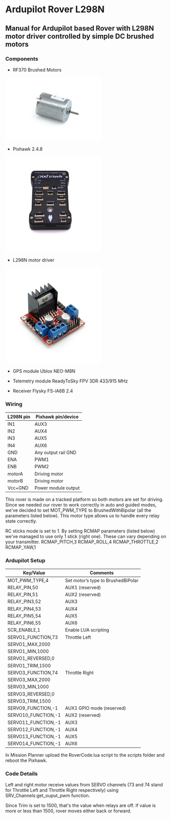 # Ardupilot Rover L298N

## Manual for Ardupilot based Rover with L298N motor driver controlled by simple DC brushed motors

### Components

* RF370 Brushed Motors

<img src="https://github.com/varyashep/ArdupilotRover/blob/main/motor.jpg" width="300" height="200">

* Pixhawk 2.4.8

<img src="https://github.com/varyashep/ArdupilotRover/blob/main/pixhawk.jpg" width="300" height="300">

* L298N motor driver

<img src="https://github.com/varyashep/ArdupilotRover/blob/main/driver.png" width="300" height="300">

* GPS module Ublox NEO-M8N

* Telemetry module ReadyToSky FPV 3DR 433/915 MHz 

* Receiver Flysky FS-iA6B 2.4 



### Wiring 

| L298N pin  |  Pixhawk pin/device   |
|------------|-----------------------|
|     IN1    |  AUX3                 |
|     IN2    |  AUX4                 |
|     IN3    |  AUX5                 |
|     IN4    |  AUX6                 |
|     GND    |  Any output rail GND  |
|     ENA    |  PWM1                 |
|     ENB    |  PWM2                 |
|   motorA   |  Driving motor        |
|   motorB   |  Driving motor        |
|   Vcc+GND  |  Power module output  |

This rover is made on a tracked platform so both motors are set for driving. Since we needed our rover to work correctly in auto and guided modes, we've decided to set MOT_PWM_TYPE to BrushedWithBipolar (all the parameters listed below).
This motor type allows us to handle every relay state correctly. 

RC sticks mode is set to 1. By setting RCMAP parameters (listed below) we've managed to use only 1 stick (right one). These can vary depending on your transmitter.
RCMAP_PITCH,3
RCMAP_ROLL,4
RCMAP_THROTTLE,2
RCMAP_YAW,1

### Ardupilot Setup

|     Key/Value    |     Comments    |
|---|---|
| MOT_PWM_TYPE,4 | Set motor’s type to BrushedBiPolar |
| RELAY_PIN,50 | AUX1 (reserved) |
| RELAY_PIN,51 | AUX2 (reserved) |
| RELAY_PIN3,52 | AUX3 |
| RELAY_PIN4,53 | AUX4 |
| RELAY_PIN5,54 | AUX5 |
| RELAY_PIN6,55 | AUX6 |
| SCR_ENABLE,1 | Enable LUA scripting |
| SERVO1_FUNCTION,73 | Throttle Left |
| SERVO1_MAX,2000 |  |
| SERVO1_MIN,1000 |  |
| SERVO1_REVERSED,0 |  |
| SERVO1_TRIM,1500 |  |
| SERVO3_FUNCTION,74 | Throttle Right |
| SERVO3_MAX,2000 |  |
| SERVO3_MIN,1000 |  |
| SERVO3_REVERSED,0 |  |
| SERVO3_TRIM,1500 | |
| SERVO9_FUNCTION,-1 | AUX1 GPIO mode (reserved) |
| SERVO10_FUNCTION,-1 | AUX2 (reserved) |
| SERVO11_FUNCTION,-1 | AUX3 |
| SERVO12_FUNCTION,-1 | AUX4 |
| SERVO13_FUNCTION,-1 | AUX5 |
| SERVO14_FUNCTION,-1 | AUX6 |

In Mission Planner upload the RoverCode.lua script to the scripts folder and reboot the Pixhawk. 

### Code Details

Left and right motor receive values from SERVO channels (73 and 74 stand for Throttle Left and Throttle Right respectively) using SRV_Channels:get_ouput_pwm function. 

Since Trim is set to 1500, that's the value when relays are off. If value is more or less than 1500, rover moves either back or forward.

